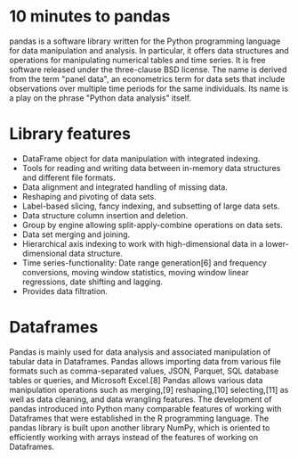 # 10 minutes to pandas
pandas is a software library written for the Python programming language for data manipulation and analysis. 
In particular, it offers data structures and operations for manipulating numerical tables and time series. 
It is free software released under the three-clause BSD license.
The name is derived from the term "panel data", an econometrics term for data sets that include observations over multiple time periods for the same individuals.
Its name is a play on the phrase "Python data analysis" itself.


# Library features
- DataFrame object for data manipulation with integrated indexing.
- Tools for reading and writing data between in-memory data structures and different file formats.
- Data alignment and integrated handling of missing data.
- Reshaping and pivoting of data sets.
- Label-based slicing, fancy indexing, and subsetting of large data sets.
- Data structure column insertion and deletion.
- Group by engine allowing split-apply-combine operations on data sets.
- Data set merging and joining.
- Hierarchical axis indexing to work with high-dimensional data in a lower-dimensional data structure.
- Time series-functionality: Date range generation[6] and frequency conversions, moving window statistics, moving window linear regressions, date shifting and lagging.
- Provides data filtration.


# Dataframes
Pandas is mainly used for data analysis and associated manipulation of tabular data in Dataframes.
Pandas allows importing data from various file formats such as comma-separated values, JSON, Parquet, SQL database tables or queries,
and Microsoft Excel.[8] Pandas allows various data manipulation operations such as merging,[9] reshaping,[10] selecting,[11] as well as data cleaning,
and data wrangling features. The development of pandas introduced into Python many comparable features of working with Dataframes that were established 
in the R programming language. The pandas library is built upon another library NumPy,
which is oriented to efficiently working with arrays instead of the features of working on Dataframes.
